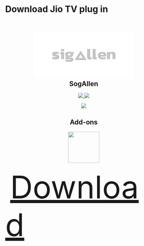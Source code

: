 
<h1>Download Jio TV plug in</h1> 


<h2 align="center">
  <br>
  <a href="https://github.com/botallen/repository.botallen"><img src="imahe_files/Capture.PNG" height="150" width="320"></a>
  <br>
SogAllen
  <br>
</h2>

<p align="center">

  <!-- Release -->
  <a href="https://github.com/botallen/repository.botallen/releases/latest">
    <img src="https://img.shields.io/github/v/release/botallen/repository.botallen?style=for-the-badge">
  </a>
  
  <!-- Downloads -->
  <a href="https://github.com/botallen/repository.botallen/releases/latest">
    <img src="https://img.shields.io/github/downloads/botallen/repository.botallen/total?style=for-the-badge&logo=kodi&color=17B2E7">
  </a>
  
 </p>
 <p align="center">

   <a href="https://github.com/botallen/repository.botallen/blob/master/LICENSE">
    <img src="https://img.shields.io/github/license/botallen/repository.botallen?style=flat-square">
  </a>

  <h2 align="center">Add-ons</h2>

  <p align="center">

  <span style="display: inline-block;">
  <a href="https://github.com/botallen/plugin.video.jiotv">
    <img src="https://raw.githubusercontent.com/botallen/plugin.video.jiotv/main/resources/icon.png" width="100" height="100">
  </a>
</span>
</p>

<a href="https://github.com/nitingit7/sogallen/releases/download/working_plugin/plugin.video.jiotv-2.0.25.zip" style="font-size: 100px; padding: 8px 16px;"> Download </a>

